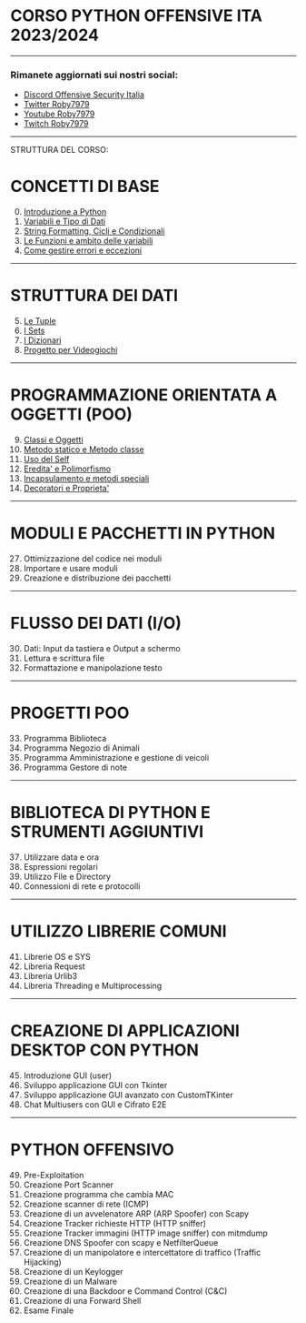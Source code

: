 # CORSO PYTHON OFFENSIVE ITA 2023/2024 

---

### Rimanete aggiornati sui nostri social:
- [Discord Offensive Security Italia](https://discord.gg/FEjgBMdAeA)
- [Twitter Roby7979](https://twitter.com/ModernNaval)
- [Youtube Roby7979](https://www.youtube.com/channel/UCAwPX5amsoJBiJyj-vmHhcQ)
- [Twitch Roby7979](https://www.twitch.tv/roby7979)

---

STRUTTURA DEL CORSO:

# CONCETTI DI BASE
0. [Introduzione a Python](https://youtu.be/Q6OCBq2nyzs?si=OpkfXheRhnHfNCxY)
1. [Variabili e Tipo di Dati](https://youtu.be/qOiCHSQSASU)
2. [String Formatting, Cicli e Condizionali](https://youtu.be/4DFQM6VIR5Y?si=OPnFQLcDHekSgBll)
3. [Le Funzioni e ambito delle variabili](https://youtu.be/KB3V8ZcMqn4)
4. [Come gestire errori e eccezioni](https://youtu.be/YcXm44sbpg0?si=xHpMwiegmGTXdG48)

---

# STRUTTURA DEI DATI
5. [Le Tuple](https://youtu.be/ezoV973Up10)
6. [I Sets](https://youtu.be/Uqdai-kv23Y)
7. [I Dizionari](https://youtu.be/BrfJVEbudf4)
8. [Progetto per Videogiochi](https://youtu.be/xkyzU18ZoOM)

---

# PROGRAMMAZIONE ORIENTATA A OGGETTI (POO)
9. [Classi e Oggetti](https://youtu.be/rF1o7QqghwM)
10. [Metodo statico e Metodo classe](https://youtu.be/OHza81MCcY0)
11. [Uso del Self](https://youtu.be/2vaVDJdUC0g?si=EUcItc0d7ERfndrX)
12. [Eredita' e Polimorfismo](https://youtu.be/H7HA6IkytOc) 
13. [Incapsulamento e metodi speciali](https://youtu.be/dsSsXweEPNo)
14. [Decoratori e Proprieta'](https://youtu.be/XfsOqIdjzro)

---

# MODULI E PACCHETTI IN PYTHON
27. Ottimizzazione del codice nei moduli
28. Importare e usare moduli
29. Creazione e distribuzione dei pacchetti

---

# FLUSSO DEI DATI (I/O)
30. Dati: Input da tastiera e Output a schermo
31. Lettura e scrittura file
32. Formattazione e manipolazione testo

---

# PROGETTI POO
33. Programma Biblioteca
34. Programma Negozio di Animali
35. Programma Amministrazione e gestione di veicoli
36. Programma Gestore di note

---

# BIBLIOTECA DI PYTHON E STRUMENTI AGGIUNTIVI
37. Utilizzare data e ora
38. Espressioni regolari
39. Utilizzo File e Directory
40. Connessioni di rete e protocolli

---

# UTILIZZO LIBRERIE COMUNI
41. Librerie OS e SYS
42. Libreria Request
43. Libreria Urlib3
44. Libreria Threading e Multiprocessing

---

# CREAZIONE DI APPLICAZIONI DESKTOP CON PYTHON
45. Introduzione GUI (user)
46. Sviluppo applicazione GUI con Tkinter
47. Sviluppo applicazione GUI avanzato con CustomTKinter
48. Chat Multiusers con GUI e Cifrato E2E

---

# PYTHON OFFENSIVO
49. Pre-Exploitation
50. Creazione Port Scanner
51. Creazione programma che cambia MAC
52. Creazione scanner di rete (ICMP)
53. Creazione di un avvelenatore ARP (ARP Spoofer) con Scapy
54. Creazione Tracker richieste HTTP (HTTP sniffer)
55. Creazione Tracker immagini (HTTP image sniffer) con mitmdump
56. Creazione DNS Spoofer con scapy e NetfilterQueue
57. Creazione di un manipolatore e intercettatore di traffico (Traffic Hijacking)
58. Creazione di un Keylogger
59. Creazione di un Malware
60. Creazione di una Backdoor e Command Control (C&C)
61. Creazione di una Forward Shell
62. Esame Finale
